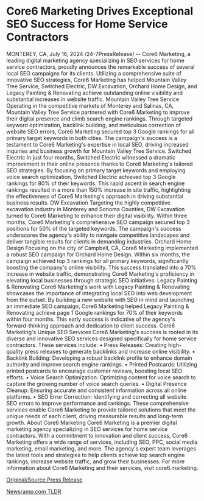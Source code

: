 # Core6 Marketing Drives Exceptional SEO Success for Home Service Contractors

MONTEREY, CA, July 16, 2024 /24-7PressRelease/ -- Core6 Marketing, a leading digital marketing agency specializing in SEO services for home service contractors, proudly announces the remarkable success of several local SEO campaigns for its clients.   Utilizing a comprehensive suite of innovative SEO strategies, Core6 Marketing has helped Mountain Valley Tree Service, Switched Electric, DW Excavation, Orchard Home Design, and Legacy Painting & Renovating achieve outstanding online visibility and substantial increases in website traffic.  Mountain Valley Tree Service  Operating in the competitive markets of Monterey and Salinas, CA, Mountain Valley Tree Service partnered with Core6 Marketing to improve their digital presence and climb search engine rankings. Through targeted keyword optimization, backlink building, and meticulous correction of website SEO errors, Core6 Marketing secured top 3 Google rankings for all primary target keywords in both cities. The campaign's success is a testament to Core6 Marketing's expertise in local SEO, driving increased inquiries and business growth for Mountain Valley Tree Service.  Switched Electric  In just four months, Switched Electric witnessed a dramatic improvement in their online presence thanks to Core6 Marketing's tailored SEO strategies. By focusing on primary target keywords and employing voice search optimization, Switched Electric achieved top 3 Google rankings for 80% of their keywords. This rapid ascent in search engine rankings resulted in a more than 150% increase in site traffic, highlighting the effectiveness of Core6 Marketing's approach in driving substantial business results.  DW Excavation  Targeting the highly competitive excavation industry in Monterey and Sonoma Counties, DW Excavation turned to Core6 Marketing to enhance their digital visibility. Within three months, Core6 Marketing's comprehensive SEO campaign secured top 3 positions for 50% of the targeted keywords. The campaign's success underscores the agency's ability to navigate competitive landscapes and deliver tangible results for clients in demanding industries.  Orchard Home Design  Focusing on the city of Campbell, CA, Core6 Marketing implemented a robust SEO campaign for Orchard Home Design. Within six months, the campaign achieved top 3 rankings for all primary keywords, significantly boosting the company's online visibility. This success translated into a 70% increase in website traffic, demonstrating Core6 Marketing's proficiency in elevating local businesses through strategic SEO initiatives.  Legacy Painting & Renovating  Core6 Marketing's work with Legacy Painting & Renovating showcases the importance of integrating local SEO into web development from the outset. By building a new website with SEO in mind and launching an immediate SEO campaign, Core6 Marketing helped Legacy Painting & Renovating achieve page 1 Google rankings for 70% of their keywords within four months. This early success is indicative of the agency's forward-thinking approach and dedication to client success.  Core6 Marketing's Unique SEO Services  Core6 Marketing's success is rooted in its diverse and innovative SEO services designed specifically for home service contractors. These services include:  • Press Releases: Creating high-quality press releases to generate backlinks and increase online visibility.  • Backlink Building: Developing a robust backlink profile to enhance domain authority and improve search engine rankings.  • Printed Postcards: Utilizing printed postcards to encourage customer reviews, boosting local SEO efforts.  • Voice Search Optimization: Optimizing content for voice search to capture the growing number of voice search queries.  • Digital Presence Cleanup: Ensuring accurate and consistent information across all online platforms.  • SEO Error Correction: Identifying and correcting all website SEO errors to improve performance and rankings.  These comprehensive services enable Core6 Marketing to provide tailored solutions that meet the unique needs of each client, driving measurable results and long-term growth.  About Core6 Marketing  Core6 Marketing is a premier digital marketing agency specializing in SEO services for home service contractors. With a commitment to innovation and client success, Core6 Marketing offers a wide range of services, including SEO, PPC, social media marketing, email marketing, and more. The agency's expert team leverages the latest tools and strategies to help clients achieve top search engine rankings, increase website traffic, and grow their businesses.  For more information about Core6 Marketing and their services, visit core6.marketing. 

[Original/Source Press Release](https://www.24-7pressrelease.com/press-release/512561/core6-marketing-drives-exceptional-seo-success-for-home-service-contractors) 

[Newsramp.com TLDR](https://newsramp.com/None) 